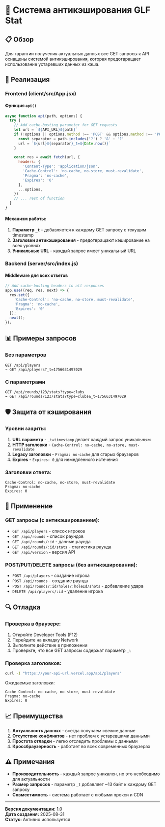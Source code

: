 # 🚫 Система антикэширования GLF Stat

## 📋 Обзор

Для гарантии получения актуальных данных все GET запросы к API оснащены системой антикэширования, которая предотвращает использование устаревших данных из кэша.

## 🔧 Реализация

### Frontend (client/src/App.jsx)

#### Функция `api()`
```javascript
async function api(path, options) {
  try {
    // Add cache-busting parameter for GET requests
    let url = `${API_URL}${path}`
    if (!options || options.method !== 'POST' && options.method !== 'PUT' && options.method !== 'DELETE') {
      const separator = path.includes('?') ? '&' : '?'
      url = `${url}${separator}_t=${Date.now()}`
    }
    
    const res = await fetch(url, {
      headers: { 
        'Content-Type': 'application/json',
        'Cache-Control': 'no-cache, no-store, must-revalidate',
        'Pragma': 'no-cache',
        'Expires': '0'
      },
      ...options,
    })
    // ... rest of function
  }
}
```

#### Механизм работы:
1. **Параметр `_t`** - добавляется к каждому GET запросу с текущим timestamp
2. **Заголовки антикэширования** - предотвращают кэширование на всех уровнях
3. **Уникальные URL** - каждый запрос имеет уникальный URL

### Backend (server/src/index.js)

#### Middleware для всех ответов
```javascript
// Add cache-busting headers to all responses
app.use((req, res, next) => {
  res.set({
    'Cache-Control': 'no-cache, no-store, must-revalidate',
    'Pragma': 'no-cache',
    'Expires': '0'
  });
  next();
});
```

## 📊 Примеры запросов

### Без параметров
```
GET /api/players
→ GET /api/players?_t=1756631497029
```

### С параметрами
```
GET /api/rounds/123/stats?type=clubs
→ GET /api/rounds/123/stats?type=clubs&_t=1756631497029
```

## 🛡️ Защита от кэширования

### Уровни защиты:

1. **URL параметр** - `_t=timestamp` делает каждый запрос уникальным
2. **HTTP заголовки** - `Cache-Control: no-cache, no-store, must-revalidate`
3. **Legacy заголовки** - `Pragma: no-cache` для старых браузеров
4. **Expires** - `Expires: 0` для немедленного истечения

### Заголовки ответа:
```
Cache-Control: no-cache, no-store, must-revalidate
Pragma: no-cache
Expires: 0
```

## 🎯 Применение

### GET запросы (с антикэшированием):
- `GET /api/players` - список игроков
- `GET /api/rounds` - список раундов
- `GET /api/rounds/:id` - данные раунда
- `GET /api/rounds/:id/stats` - статистика раунда
- `GET /api/version` - версия API

### POST/PUT/DELETE запросы (без антикэширования):
- `POST /api/players` - создание игрока
- `POST /api/rounds` - создание раунда
- `POST /api/rounds/:id/holes/:holeId/shots` - добавление удара
- `DELETE /api/players/:id` - удаление игрока

## 🔍 Отладка

### Проверка в браузере:
1. Откройте Developer Tools (F12)
2. Перейдите на вкладку Network
3. Выполните действие в приложении
4. Проверьте, что все GET запросы содержат параметр `_t`

### Проверка заголовков:
```bash
curl -I "https://your-api-url.vercel.app/api/players"
```

Ожидаемые заголовки:
```
Cache-Control: no-cache, no-store, must-revalidate
Pragma: no-cache
Expires: 0
```

## 📈 Преимущества

1. **Актуальность данных** - всегда получаем свежие данные
2. **Отсутствие конфликтов** - нет проблем с устаревшими данными
3. **Простота отладки** - легко отследить проблемы с данными
4. **Кроссбраузерность** - работает во всех современных браузерах

## ⚠️ Примечания

- **Производительность** - каждый запрос уникален, но это необходимо для актуальности
- **Размер запросов** - параметр `_t` добавляет ~13 байт к каждому GET запросу
- **Совместимость** - система работает с любыми прокси и CDN

---

**Версия документации:** 1.0  
**Дата создания:** 2025-08-31  
**Статус:** Активно используется
